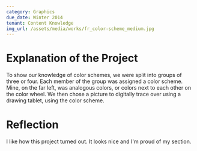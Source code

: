 ```yaml
---
category: Graphics
due_date: Winter 2014
tenant: Content Knowledge
img_url: /assets/media/works/fr_color-scheme_medium.jpg
---
```


# Explanation of the Project
To show our knowledge of color schemes, we were split into groups of three or four. Each member of the group was assigned a color scheme. Mine, on the far left, was analogous colors, or colors next to each other on the color wheel. We then chose a picture to digitally trace over using a drawing tablet, using the color scheme.

# Reflection
I like how this project turned out. It looks nice and I'm proud of my section.
